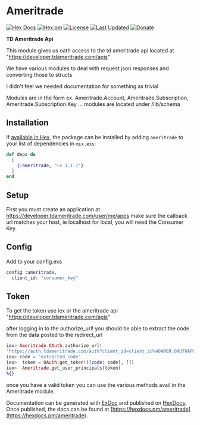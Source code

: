 # Ameritrade

[![Hex Docs](https://img.shields.io/badge/hex-docs-lightgreen.svg)](https://hexdocs.pm/ameritrade/)
[![Hex.pm](https://img.shields.io/hexpm/dt/ameritrade.svg)](https://hex.pm/packages/ameritrade)
[![License](https://img.shields.io/hexpm/l/ameritrade.svg)](https://github.com/mithereal/ex_ameritrade/blob/master/LICENSE)
[![Last Updated](https://img.shields.io/github/last-commit/mithereal/ex_ameritrade.svg)](https://github.com/mithereal/ex_ameritrade/commits/master)
[![Donate](https://img.shields.io/liberapay/patrons/mithereal)](https://liberapay.com/Mithereal/donate)

**TD Ameritrade Api**

This module gives us oath access to the td ameritrade api located at "https://developer.tdameritrade.com/apis"

We have various modules to deal with request json responses and converting those to structs 

I didn't feel we needed documentation for something as trivial

Modules are in the form ex. Ameritrade.Account, Ameritrade.Subscription,  Ameritrade.Subscription.Key ... modules are located under /lib/schema 

## Installation

If [available in Hex](https://hex.pm/packages/ameritrade), the package can be installed
by adding `ameritrade` to your list of dependencies in `mix.exs`:

```elixir
def deps do
  [
    {:ameritrade, "~> 1.1.1"}
  ]
end
```

## Setup 
First you must create an application at https://developer.tdameritrade.com/user/me/apps
make sure the callback url matches your host, ie localhost for local, you will need the Consumer Key.

## Config

Add to your config.exs
```elixir
config :ameritrade,
  client_id: "consumer_key"
```

## Token

To get the token
use iex or the ameritrade api "https://developer.tdameritrade.com/apis"

after logging in to the authorize_url! you should be able to extract the code from the data posted to the redirect_url

```elixir
iex> Ameritrade.OAuth.authorize_url!
"https://auth.tdameritrade.com/auth?client_id=client_id%40AMER.OAUTHAP&redirect_uri=&response_type=code"
iex> code = "extracted_code"
iex>  token = OAuth.get_token!([code: code], [])
iex>  Ameritrade.get_user_principals(token)
%{}
```


once you have a valid token you can use the various methods avail in the Ameritrade module.

Documentation can be generated with [ExDoc](https://github.com/elixir-lang/ex_doc)
and published on [HexDocs](https://hexdocs.pm). Once published, the docs can
be found at [https://hexdocs.pm/ameritrade](https://hexdocs.pm/ameritrade).

